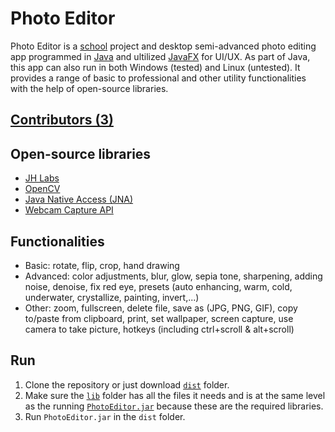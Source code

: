 # Photo Editor
Photo Editor is a [school](https://www.uit.edu.vn/) project and desktop semi-advanced photo editing app programmed in [Java](https://en.wikipedia.org/wiki/Java_(software_platform)#Platform) and ultilized [JavaFX](https://docs.oracle.com/javase/8/javafx/get-started-tutorial/index.html) for UI/UX. As part of Java, this app can also run in both Windows (tested) and Linux (untested). It provides a range of basic to professional and other utility functionalities with the help of open-source libraries.
## [Contributors (3)](https://github.com/ShinSeijuro/PhotoEditor/graphs/contributors)
## Open-source libraries
-	[JH Labs](http://www.jhlabs.com/index.html)
-	[OpenCV](https://opencv.org/about.html)
-	[Java Native Access (JNA)](https://github.com/java-native-access/jna)
-	[Webcam Capture API](https://github.com/sarxos/webcam-capture)
## Functionalities
- Basic: rotate, flip, crop, hand drawing
- Advanced: color adjustments, blur, glow, sepia tone, sharpening, adding noise, denoise, fix red eye, presets (auto enhancing, warm, cold, underwater, crystallize, painting, invert,...)
- Other: zoom, fullscreen, delete file, save as (JPG, PNG, GIF), copy to/paste from clipboard, print, set wallpaper, screen capture, use camera to take picture, hotkeys (including ctrl+scroll & alt+scroll)
## Run
1. Clone the repository or just download [`dist`](https://github.com/ShinSeijuro/PhotoEditor/tree/master/lib) folder.
2. Make sure the [`lib`](https://github.com/ShinSeijuro/PhotoEditor/tree/master/dist/lib) folder has all the files it needs and is at the same level as the running [`PhotoEditor.jar`](https://github.com/ShinSeijuro/PhotoEditor/blob/master/dist/PhotoEditor.jar) because these are the required libraries.
3. Run `PhotoEditor.jar` in the `dist` folder.

